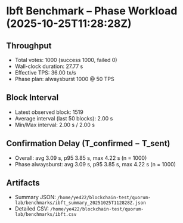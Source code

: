 # Ibft Benchmark – Phase Workload (2025-10-25T11:28:28Z)

## Throughput
- Total votes: 1000 (success 1000, failed 0)
- Wall-clock duration: 27.77 s
- Effective TPS: 36.00 tx/s
- Phase plan: alwaysburst 1000 @ 50 TPS

## Block Interval
- Latest observed block: 1519
- Average interval (last 50 blocks): 2.00 s
- Min/Max interval: 2.00 s / 2.00 s

## Confirmation Delay (T_confirmed − T_sent)
- Overall: avg 3.09 s, p95 3.85 s, max 4.22 s (n = 1000)
- Phase alwaysburst: avg 3.09 s, p95 3.85 s, max 4.22 s (n = 1000)

## Artifacts
- Summary JSON: `/home/ye422/blockchain-test/quorum-lab/benchmarks/ibft_summary_20251025T112828Z.json`
- Detailed CSV: `/home/ye422/blockchain-test/quorum-lab/benchmarks/ibft.csv`
